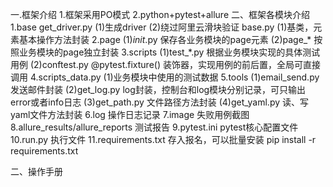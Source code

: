 一.框架介绍
1.框架采用PO模式
2.python+pytest+allure
二、框架各模块介绍
1.base
get_driver.py
(1)生成driver
(2)绕过阿里云滑块验证
base.py
(1)基类，元素基本操作方法封装
2.page
(1)_init_.py
保存各业务模块的page元素
(2)page_*
按照业务模块的page独立封装
3.scripts
(1)test_*.py
根据业务模块实现的具体测试用例
(2)conftest.py
@pytest.fixture() 装饰器，实现用例的前后置，全局可直接调用
4.scripts_data.py
(1)业务模块中使用的测试数据
5.tools
(1)email_send.py
发送邮件封装
(2)get_log.py
log封装，控制台和log模块分别记录，可只输出error或者info日志
(3)get_path.py
文件路径方法封装
(4)get_yaml.py
读、写yaml文件方法封装
6.log
操作日志记录
7.image
失败用例截图
8.allure_results/allure_reports
测试报告
9.pytest.ini
pytest核心配置文件
10.run.py
执行文件
11.requirements.txt
存入报名，可以批量安装 pip install -r requirements.txt

二、操作手册